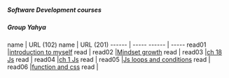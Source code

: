 ##### Software Development courses
##### <a href="https://canvas.instructure.com/courses/2511067"></a>
##### <a href="https://canvas.instructure.com/courses/2511085"></a>
#####  Group Yahya

name   | URL (102)                                                   name    | URL (201)
------ | -----                                                       ------  | -----
read01 |[introduction to myself](1.md)                               read    |
read02 |[Mindset growth](22.md)                                      read    | 
read03 |[ch 18 Js](3.md)                                             read    |
read04 |[ch 1 Js](4.md)                                              read    |
read05 |[Js loops and conditions](55.md)                             read    |
read06 |[function and css](06read.md)                                read    |
